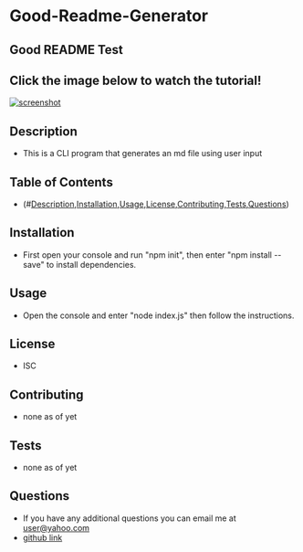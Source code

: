 # Good-Readme-Generator
## Good README Test
## Click the image below to watch the tutorial!
[![screenshot](http://img.youtube.com/vi/-HgNkCxsIJI/0.jpg)](http://www.youtube.com/watch?v=-HgNkCxsIJI "App tutorial")
## Description
* This is a CLI program that generates an md file using user input

## Table of Contents
* (#[Description](#description),[Installation](#installation),[Usage](#usage),[License](#license),[Contributing](#contributing),[Tests](#tests),[Questions](#questions))

## Installation
* First open your console and run "npm init", then enter "npm install --save" to install dependencies.
 
## Usage
* Open the console and enter "node index.js" then follow the instructions.

## License
* ISC

## Contributing
* none as of yet

## Tests
* none as of yet

## Questions
* If you have any additional questions you can email me at user@yahoo.com
* [github link](https://github.com/Zaguilar)

   
